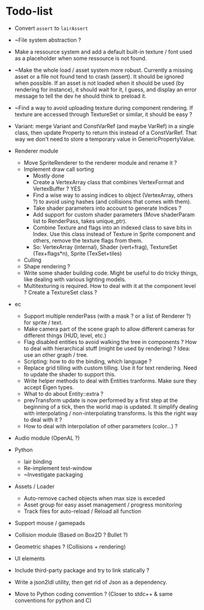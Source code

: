 # Todo-list

- Convert `assert` to `lairAssert`
- ~File system abstraction ?
- Make a ressource system and add a default built-in texture / font used as a
  placeholder when some ressource is not found.
- ~Make the whole load / asset system more robust. Currently a missing asset or
  a file not found tend to crash (assert). It should be ignored when possible.
  If an asset is not loaded when it should be used (by rendering for instance),
  it should wait for it, I guess, and display an error message to tell the
  dev he should think to preload it.
- ~Find a way to avoid uploading texture during component rendering. If texture
  are accessed through TextureSet or similar, it should be easy ?
- Variant: merge Variant and ConstVarRef (and maybe VarRef) in a single class,
  then update Property to return this instead of a ConstVarRef. That way we
  don't need to store a temporary value in GenericPropertyValue.
- Renderer module
  - Move SpriteRenderer to the renderer module and rename it ?
  - Implement draw call sorting
    * Mostly done
    - Create a VertexArray class that combines VertexFormat and VertexBuffer ? YES
    - Find a wise way to assing indices to object (VertexArray, others ?) to
      avoid using hashes (and collisions that comes with them).
    - Take shader parameters into account to generate Indices ?
    - Add support for custom shader parameters (Move shaderParam list to
      RenderPass, takes unique_ptr).
    - Combine Texture and flags into an indexed class to save bits in Index.
      Use this class instead of Texture in Sprite component and others, remove
      the texture flags from them.
    - So: VertexArray (internal), Shader (vert+frag), TextureSet (Tex+flags*n), Sprite (TexSet+tiles)
  - Culling
  - Shape rendering ?
  - Write some shader building code. Might be useful to do tricky things, like
    dealing with various lighting models.
  - Multitexturing is required. How to deal with it at the component level ?
    Create a TextureSet class ?
- ec
  - Support multiple renderPass (with a mask ? or a list of Renderer ?) for
    sprite / text.
  - Make camera part of the scene graph to allow different cameras for different
    things (HUD, level, etc.)
  - Flag disabled entities to avoid walking the tree in components ? How to deal
    with hierarchical stuff (might be used by rendering) ? Idea: use an other
    graph / tree.
  - Scripting: how to do the binding, which language ?
  - Replace grid tilling with custom tilling. Use it for text rendering. Need
    to update the shader to support this.
  - Write helper methods to deal with Entities tranforms. Make sure they accept
    Eigen types.
  - What to do about Entity::extra ?
  - prevTransform update is now performed by a first step at the beginning of
    a tick, then the world map is updated. It simplify dealing with
    interpolating / non-interpolating transforms. Is this the right way to deal
    with it ?
  - How to deal with interpolation of other parameters (color...) ?
- Audio module (OpenAL ?)
- Python
  - lair binding
  - Re-implement test-window
  - ~Investigate packaging
- Assets / Loader
  - Auto-remove cached objects when max size is exceded
  - Asset group for easy asset management / progress monitoring
  - Track files for auto-reload / Reload all function
- Support mouse / gamepads
- Collision module (Based on Box2D ? Bullet ?)
- Geometric shapes ? (Collisions + rendering)
- UI elements
- Include third-party package and try to link statically ?
- Write a json2ldl utility, then get rid of Json as a dependency.


- Move to Python coding convention ? (Closer to stdc++ & same conventions for python and C)
